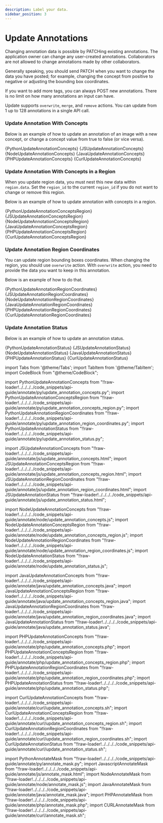 ```yaml
---
description: Label your data.
sidebar_position: 3
---
```


# Update Annotations

Changing annotation data is possible by PATCHing existing annotations. The application owner can change any user-created annotations. Collaborators are not allowed to change annotations made by other collaborators.

Generally speaking, you should send PATCH when you want to change the data you have posted; for example, changing the concept from positive to negative or adjusting the bounding box coordinates. 

If you want to add more tags, you can always POST new annotations. There is no limit on how many annotations an input can have.

Update supports `overwrite`, `merge`, and `remove` actions. You can update from 1 up to 128 annotations in a single API call.

### Update Annotation With Concepts

Below is an example of how to update an annotation of an image with a new concept, or  change a concept value from true to false \(or vice versa\).

<Tabs groupId="code">

<TabItem value="python" label="Python (gRPC)">
    <CodeBlock className="language-python">{PythonUpdateAnnotationConcepts}</CodeBlock>
</TabItem>

<TabItem value="js_rest" label="JavaScript (REST)">
    <CodeBlock className="language-javascript">{JSUpdateAnnotationConcepts}</CodeBlock>
</TabItem>

<TabItem value="nodejs" label="Node.js (gRPC)">
    <CodeBlock className="language-javascript">{NodeUpdateAnnotationConcepts}</CodeBlock>
</TabItem>

<TabItem value="java" label="Java (gRPC)">
    <CodeBlock className="language-java">{JavaUpdateAnnotationConcepts}</CodeBlock>
</TabItem>

<TabItem value="php" label="PHP (gRPC)">
    <CodeBlock className="language-php">{PHPUpdateAnnotationConcepts}</CodeBlock>
</TabItem>

<TabItem value="curl" label="cURL">
    <CodeBlock className="language-bash">{CurlUpdateAnnotationConcepts}</CodeBlock>
</TabItem>

</Tabs>

### Update Annotation With Concepts in a Region

When you update region data, you must nest this new data within `region.data`. Set the `region_id` to the current `region_id` if you do not want to change or remove this region.

Below is an example of how to update annotation with concepts in a region.

<Tabs groupId="code">

<TabItem value="python" label="Python (gRPC)">
    <CodeBlock className="language-python">{PythonUpdateAnnotationConceptsRegion}</CodeBlock>
</TabItem>

<TabItem value="js_rest" label="JavaScript (REST)">
    <CodeBlock className="language-javascript">{JSUpdateAnnotationConceptsRegion}</CodeBlock>
</TabItem>

<TabItem value="nodejs" label="Node.js (gRPC)">
    <CodeBlock className="language-javascript">{NodeUpdateAnnotationConceptsRegion}</CodeBlock>
</TabItem>

<TabItem value="java" label="Java (gRPC)">
    <CodeBlock className="language-java">{JavaUpdateAnnotationConceptsRegion}</CodeBlock>
</TabItem>

<TabItem value="php" label="PHP (gRPC)">
    <CodeBlock className="language-php">{PHPUpdateAnnotationConceptsRegion}</CodeBlock>
</TabItem>

<TabItem value="curl" label="cURL">
    <CodeBlock className="language-bash">{CurlUpdateAnnotationConceptsRegion}</CodeBlock>
</TabItem>

</Tabs>

### Update Annotation Region Coordinates

You can update region bounding boxes coordinates. When changing the region, you should use `overwrite` action. With `overwrite` action, you need to provide the data you want to keep in this annotation.

Below is an example of how to do that.

<Tabs groupId="code">

<TabItem value="python" label="Python (gRPC)">
    <CodeBlock className="language-python">{PythonUpdateAnnotationRegionCoordinates}</CodeBlock>
</TabItem>

<TabItem value="js_rest" label="JavaScript (REST)">
    <CodeBlock className="language-javascript">{JSUpdateAnnotationRegionCoordinates}</CodeBlock>
</TabItem>

<TabItem value="nodejs" label="Node.js (gRPC)">
    <CodeBlock className="language-javascript">{NodeUpdateAnnotationRegionCoordinates}</CodeBlock>
</TabItem>

<TabItem value="java" label="Java (gRPC)">
    <CodeBlock className="language-java">{JavaUpdateAnnotationRegionCoordinates}</CodeBlock>
</TabItem>

<TabItem value="php" label="PHP (gRPC)">
    <CodeBlock className="language-php">{PHPUpdateAnnotationRegionCoordinates}</CodeBlock>
</TabItem>

<TabItem value="curl" label="cURL">
    <CodeBlock className="language-bash">{CurlUpdateAnnotationRegionCoordinates}</CodeBlock>
</TabItem>

</Tabs>

### Update Annotation Status

Below is an example of how to update an annotation status.

<Tabs groupId="code">

<TabItem value="python" label="Python (gRPC)">
    <CodeBlock className="language-python">{PythonUpdateAnnotationStatus}</CodeBlock>
</TabItem>

<TabItem value="js_rest" label="JavaScript (REST)">
    <CodeBlock className="language-javascript">{JSUpdateAnnotationStatus}</CodeBlock>
</TabItem>

<TabItem value="nodejs" label="Node.js (gRPC)">
    <CodeBlock className="language-javascript">{NodeUpdateAnnotationStatus}</CodeBlock>
</TabItem>

<TabItem value="java" label="Java (gRPC)">
    <CodeBlock className="language-java">{JavaUpdateAnnotationStatus}</CodeBlock>
</TabItem>

<TabItem value="php" label="PHP (gRPC)">
    <CodeBlock className="language-php">{PHPUpdateAnnotationStatus}</CodeBlock>
</TabItem>

<TabItem value="curl" label="cURL">
    <CodeBlock className="language-bash">{CurlUpdateAnnotationStatus}</CodeBlock>
</TabItem>

</Tabs>



import Tabs from '@theme/Tabs';
import TabItem from '@theme/TabItem';
import CodeBlock from "@theme/CodeBlock";

import PythonUpdateAnnotationConcepts from "!!raw-loader!../../../../code_snippets/api-guide/annotate/py/update_annotation_concepts.py";
import PythonUpdateAnnotationConceptsRegion from "!!raw-loader!../../../../code_snippets/api-guide/annotate/py/update_annotation_concepts_region.py";
import PythonUpdateAnnotationRegionCoordinates from "!!raw-loader!../../../../code_snippets/api-guide/annotate/py/update_annotation_region_coordinates.py";
import PythonUpdateAnnotationStatus from "!!raw-loader!../../../../code_snippets/api-guide/annotate/py/update_annotation_status.py";

import JSUpdateAnnotationConcepts from "!!raw-loader!../../../../code_snippets/api-guide/annotate/js/update_annotation_concepts.html";
import JSUpdateAnnotationConceptsRegion from "!!raw-loader!../../../../code_snippets/api-guide/annotate/js/update_annotation_concepts_region.html";
import JSUpdateAnnotationRegionCoordinates from "!!raw-loader!../../../../code_snippets/api-guide/annotate/js/update_annotation_region_coordinates.html";
import JSUpdateAnnotationStatus from "!!raw-loader!../../../../code_snippets/api-guide/annotate/js/update_annotation_status.html";

import NodeUpdateAnnotationConcepts from "!!raw-loader!../../../../code_snippets/api-guide/annotate/node/update_annotation_concepts.js";
import NodeUpdateAnnotationConceptsRegion from "!!raw-loader!../../../../code_snippets/api-guide/annotate/node/update_annotation_concepts_region.js";
import NodeUpdateAnnotationRegionCoordinates from "!!raw-loader!../../../../code_snippets/api-guide/annotate/node/update_annotation_region_coordinates.js";
import NodeUpdateAnnotationStatus from "!!raw-loader!../../../../code_snippets/api-guide/annotate/node/update_annotation_status.js";

import JavaUpdateAnnotationConcepts from "!!raw-loader!../../../../code_snippets/api-guide/annotate/java/update_annotation_concepts.java";
import JavaUpdateAnnotationConceptsRegion from "!!raw-loader!../../../../code_snippets/api-guide/annotate/java/update_annotation_concepts_region.java";
import JavaUpdateAnnotationRegionCoordinates from "!!raw-loader!../../../../code_snippets/api-guide/annotate/java/update_annotation_region_coordinates.java";
import JavaUpdateAnnotationStatus from "!!raw-loader!../../../../code_snippets/api-guide/annotate/java/update_annotation_status.java";

import PHPUpdateAnnotationConcepts from "!!raw-loader!../../../../code_snippets/api-guide/annotate/php/update_annotation_concepts.php";
import PHPUpdateAnnotationConceptsRegion from "!!raw-loader!../../../../code_snippets/api-guide/annotate/php/update_annotation_concepts_region.php";
import PHPUpdateAnnotationRegionCoordinates from "!!raw-loader!../../../../code_snippets/api-guide/annotate/php/update_annotation_region_coordinates.php";
import PHPUpdateAnnotationStatus from "!!raw-loader!../../../../code_snippets/api-guide/annotate/php/update_annotation_status.php";

import CurlUpdateAnnotationConcepts from "!!raw-loader!../../../../code_snippets/api-guide/annotate/curl/update_annotation_concepts.sh";
import CurlUpdateAnnotationConceptsRegion from "!!raw-loader!../../../../code_snippets/api-guide/annotate/curl/update_annotation_concepts_region.sh";
import CurlUpdateAnnotationRegionCoordinates from "!!raw-loader!../../../../code_snippets/api-guide/annotate/curl/update_annotation_region_coordinates.sh";
import CurlUpdateAnnotationStatus from "!!raw-loader!../../../../code_snippets/api-guide/annotate/curl/update_annotation_status.sh";

import PythonAnnotateMask from "!!raw-loader!../../../../code_snippets/api-guide/annotate/py/annotate_mask.py";
import JavascriptAnnotateMask from "!!raw-loader!../../../../code_snippets/api-guide/annotate/js/annotate_mask.html";
import NodeAnnotateMask from "!!raw-loader!../../../../code_snippets/api-guide/annotate/node/annotate_mask.js";
import JavaAnnotateMask from "!!raw-loader!../../../../code_snippets/api-guide/annotate/java/annotate_mask.java";
import PHPAnnotateMask from "!!raw-loader!../../../../code_snippets/api-guide/annotate/php/annotate_mask.php";
import CURLAnnotateMask from "!!raw-loader!../../../../code_snippets/api-guide/annotate/curl/annotate_mask.sh";

